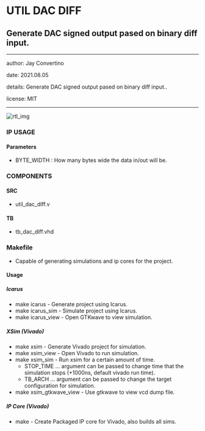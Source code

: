# UTIL DAC DIFF
## Generate DAC signed output pased on binary diff input.
---

   author: Jay Convertino  
   
   date: 2021.08.05  
   
   details: Generate DAC signed output pased on binary diff input..  
   
   license: MIT   
   
---

![rtl_img](./rtl.png)

### IP USAGE
#### Parameters

* BYTE_WIDTH : How many bytes wide the data in/out will be.

### COMPONENTS
#### SRC

* util_dac_diff.v
  
#### TB

* tb_dac_diff.vhd
  
### Makefile

* Capable of generating simulations and ip cores for the project.

#### Usage

##### Icarus

* make icarus      - Generate project using Icarus.
* make icarus_sim  - Simulate project using Icarus.
* make icarus_view - Open GTKwave to view simulation.

##### XSim (Vivado)

* make xsim      - Generate Vivado project for simulation.
* make xsim_view - Open Vivado to run simulation.
* make xsim_sim  - Run xsim for a certain amount of time.
  * STOP_TIME ... argument can be passed to change time that the simulation stops (+1000ns, default vivado run time).
  * TB_ARCH ... argument can be passed to change the target configuration for simulation.
* make xsim_gtkwave_view - Use gtkwave to view vcd dump file.

##### IP Core (Vivado)

* make - Create Packaged IP core for Vivado, also builds all sims.

